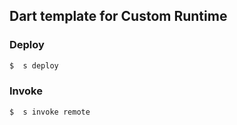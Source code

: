## Dart template for Custom Runtime

### Deploy

```bash
$  s deploy

```

### Invoke
```bash
$  s invoke remote
```